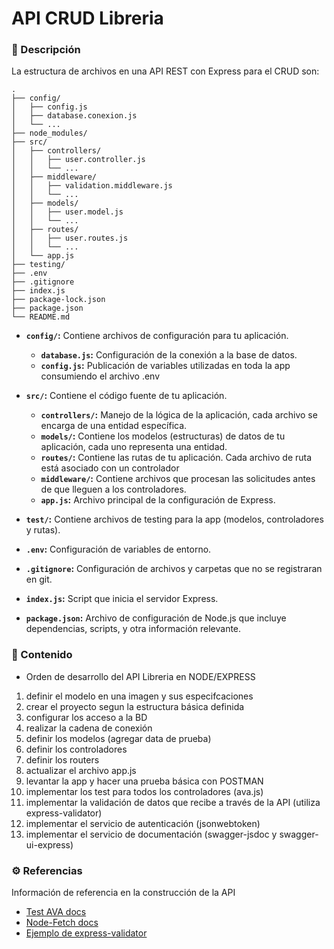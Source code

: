 # API CRUD Libreria

### 📝 Descripción

La estructura de archivos en una API REST con Express para el CRUD son:

```plaintext
.
├── config/
│   ├── config.js
│   ├── database.conexion.js
│   └── ...
├── node_modules/
├── src/
│   ├── controllers/
│   │   ├── user.controller.js
│   │   └── ...
│   ├── middleware/
│   │   ├── validation.middleware.js
│   │   └── ...
│   ├── models/
│   │   ├── user.model.js
│   │   └── ...
│   ├── routes/
│   │   ├── user.routes.js
│   │   └── ...
│   └── app.js
├── testing/
├── .env
├── .gitignore
├── index.js
├── package-lock.json
├── package.json
└── README.md
```

- **`config/`:** Contiene archivos de configuración para tu aplicación.

  - **`database.js`:** Configuración de la conexión a la base de datos.
  - **`config.js`:** Publicación de variables utilizadas en toda la app consumiendo el archivo .env

- **`src/`:** Contiene el código fuente de tu aplicación.

  - **`controllers/`:** Manejo de la lógica de la aplicación, cada archivo se encarga de una entidad específica.
  - **`models/`:** Contiene los modelos (estructuras) de datos de tu aplicación, cada uno representa una entidad.
  - **`routes/`:** Contiene las rutas de tu aplicación. Cada archivo de ruta está asociado con un controlador
  - **`middleware/`:** Contiene archivos que procesan las solicitudes antes de que lleguen a los controladores.
  - **`app.js`:** Archivo principal de la configuración de Express.

- **`test/`:** Contiene archivos de testing para la app (modelos, controladores y rutas).

- **`.env`:** Configuración de variables de entorno.
- **`.gitignore`:** Configuración de archivos y carpetas que no se registraran en git.
- **`index.js`:** Script que inicia el servidor Express.
- **`package.json`:** Archivo de configuración de Node.js que incluye dependencias, scripts, y otra información relevante.

### 📒 Contenido

- Orden de desarrollo del API Libreria en NODE/EXPRESS

01. definir el modelo en una imagen y sus especifcaciones
02. crear el proyecto segun la estructura básica definida
03. configurar los acceso a la BD
04. realizar la cadena de conexión
05. definir los modelos (agregar data de prueba)
06. definir los controladores
07. definir los routers
08. actualizar el archivo app.js
09. levantar la app y hacer una prueba básica con POSTMAN
10. implementar los test para todos los controladores (ava.js)
11. implementar la validación de datos que recibe a través de la API (utiliza express-validator)
12. implementar el servicio de autenticación (jsonwebtoken)
13. implementar el servicio de documentación (swagger-jsdoc y swagger-ui-express)

### ⚙️ Referencias

Información de referencia en la construcción de la API

- [Test AVA docs](https://github.com/avajs/ava/blob/5975b602b771e0dc02382d24b65c5561bd5fc7ee/docs/03-assertions.md)
- [Node-Fetch docs](https://github.com/node-fetch/node-fetch)
- [Ejemplo de express-validator](https://www.freecodecamp.org/espanol/news/como-hacer-la-validacion-de-entradas-simple-y-limpia-en-tu-app-expressjs/)
